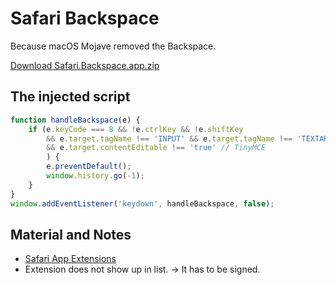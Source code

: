 # Safari Backspace

Because macOS Mojave removed the Backspace.


[Download Safari.Backspace.app.zip](https://github.com/yene/Safari-Backspace/releases/download/v1.0/Safari.Backspace.app.zip)

## The injected script
```javascript
function handleBackspace(e) {
    if (e.keyCode === 8 && !e.ctrlKey && !e.shiftKey
        && e.target.tagName !== 'INPUT' && e.target.tagName !== 'TEXTAREA'
        && e.target.contentEditable !== 'true' // TinyMCE
        ) {
        e.preventDefault();
        window.history.go(-1);
    }
}
window.addEventListener('keydown', handleBackspace, false);

```

## Material and Notes
*  [Safari App Extensions](https://developer.apple.com/documentation/safariservices/safari_app_extensions)
* Extension does not show up in list. -> It has to be signed.
